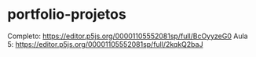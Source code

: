 # portfolio-projetos
Completo: https://editor.p5js.org/00001105552081sp/full/BcOyyzeG0
Aula 5: https://editor.p5js.org/00001105552081sp/full/2kqkQ2baJ
